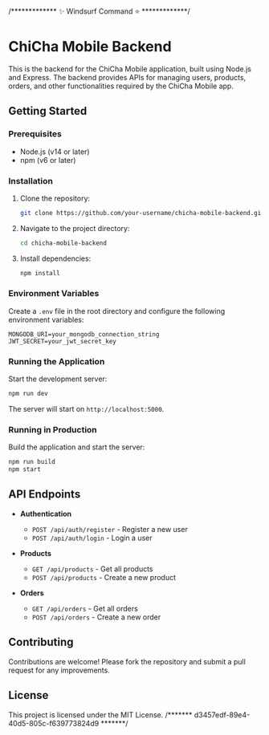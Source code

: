 /*************  ✨ Windsurf Command ⭐  *************/
# ChiCha Mobile Backend

This is the backend for the ChiCha Mobile application, built using Node.js and Express. The backend provides APIs for managing users, products, orders, and other functionalities required by the ChiCha Mobile app.

## Getting Started

### Prerequisites

- Node.js (v14 or later)
- npm (v6 or later)

### Installation

1. Clone the repository:

   ```bash
   git clone https://github.com/your-username/chicha-mobile-backend.git
   ```

2. Navigate to the project directory:

   ```bash
   cd chicha-mobile-backend
   ```

3. Install dependencies:

   ```bash
   npm install
   ```

### Environment Variables

Create a `.env` file in the root directory and configure the following environment variables:

```
MONGODB_URI=your_mongodb_connection_string
JWT_SECRET=your_jwt_secret_key
```

### Running the Application

Start the development server:

```bash
npm run dev
```

The server will start on `http://localhost:5000`.

### Running in Production

Build the application and start the server:

```bash
npm run build
npm start
```

## API Endpoints

- **Authentication**
  - `POST /api/auth/register` - Register a new user
  - `POST /api/auth/login` - Login a user

- **Products**
  - `GET /api/products` - Get all products
  - `POST /api/products` - Create a new product

- **Orders**
  - `GET /api/orders` - Get all orders
  - `POST /api/orders` - Create a new order

## Contributing

Contributions are welcome! Please fork the repository and submit a pull request for any improvements.

## License

This project is licensed under the MIT License.
/*******  d3457edf-89e4-40d5-805c-f639773824d9  *******/